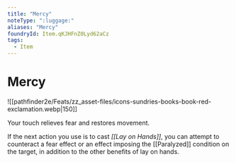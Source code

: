 ```yaml
---
title: "Mercy"
noteType: ":luggage:"
aliases: "Mercy"
foundryId: Item.qKJHFnZ0Lyd62aCz
tags:
  - Item
---
```


# Mercy
![[pathfinder2e/Feats/zz_asset-files/icons-sundries-books-book-red-exclamation.webp|150]]

Your touch relieves fear and restores movement.

If the next action you use is to cast _[[Lay on Hands]]_, you can attempt to counteract a fear effect or an effect imposing the [[Paralyzed]] condition on the target, in addition to the other benefits of lay on hands.

